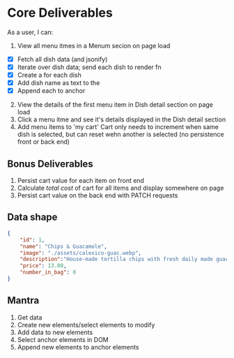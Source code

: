 # Core Deliverables
As a user, I can:
1. View all menu itmes in a Menum secion on page load
  - [x] Fetch all dish data (and jsonify)
  - [x] Iterate over dish data; send each dish to render fn
  - [x] Create a <span> for each dish
  - [x] Add dish name as text to the <span>
  - [x] Append each <span> to anchor
2. View the details of the first menu item in Dish detail section on page load
3. Click a menu itme and see it's details displayed in the Dish detail section
4. Add menu items to 'my cart' Cart only needs to increment when same dish is selected, but can reset wehn another is selected (no persistence front or back end)
## Bonus Deliverables
1. Persist cart value for each item on front end
2. Calculate *total cost* of cart for all items and display somewhere on page
3. Persist cart value on the back end with PATCH requests

## Data shape
```json
{
    "id": 1,
    "name": "Chips & Guacamole",
    "image": "./assets/calexico-guac.webp",
    "description":"House-made tortilla chips with fresh daily made guacamole",
    "price": 13.00,
    "number_in_bag": 0
}
```

## Mantra
1. Get data
2. Create new elements/select elements to modify
3. Add data to new elements
4. Select anchor elements in DOM
5. Append new elements to anchor elements 